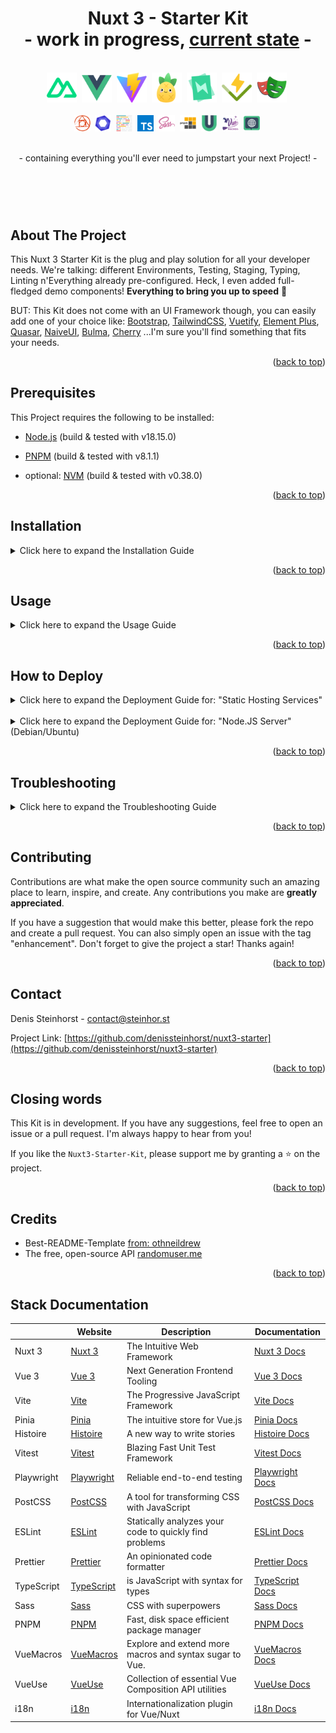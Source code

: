 <a name="readme-top"></a>

<h1 align="center">Nuxt 3 - Starter Kit <br/>- work in progress, <a href="https://github.com/denissteinhorst/nuxt3-starter-kit/blob/main/TODO.md">current state</a> -</h1>

<div align="center">
  <br>
  <a>
    <img src="docs/logos/nuxt.png" alt="nuxt Logo" height="48">&nbsp;
    <img src="docs/logos/vue.png" alt="vue Logo" height="48">&nbsp;
    <img src="docs/logos/vite.png" alt="vite Logo" height="48">&nbsp;
    <img src="docs/logos/pinia.png" alt="vite Logo" height="48">&nbsp;
    <img src="docs/logos/histoire.png" alt="histoire Logo" height="48">&nbsp;
    <img src="docs/logos/vitest.png" alt="vitest Logo" height="48">&nbsp;
    <img src="docs/logos/playwrite.png" alt="playwrite Logo" height="48">&nbsp;
  <br>  <br>
   <img src="docs/logos/postcss.png" alt="postcss Logo" height="26">&nbsp;
    <img src="docs/logos/eslint.png" alt="eslint Logo" height="26">&nbsp;
    <img src="docs/logos/prettier.png" alt="prettier Logo" height="26">&nbsp;
    <img src="docs/logos/typescript.png" alt="typescript Logo" height="26">&nbsp;
    <img src="docs/logos/sass.png" alt="sass Logo" height="26">&nbsp;
    <img src="docs/logos/pnpm.png" alt="pnpm Logo" height="26">&nbsp;
    <img src="docs/logos/vueuse.png" alt="vueuse Logo" height="26">&nbsp;
    <img src="docs/logos/vuemacros.png" alt="vuemacros Logo" height="26">&nbsp;
    <img src="docs/logos/i18n.png" alt="i18n Logo" height="26">&nbsp;
  </a>
  <br>
  <br>
  <p>- containing everything you'll ever need to jumpstart your next Project! -</p>
  <h1 align="center">&nbsp;</h1>
</div>

## About The Project

This Nuxt 3 Starter Kit is the plug and play solution for all your developer needs. We're talking: different Environments, Testing, Staging, Typing, Linting n'Everything already pre-configured. Heck, I even added full-fledged demo components! **Everything to bring you up to speed** 🚀

BUT: This Kit does not come with an UI Framework though, you can easily add one of your choice like:
[Bootstrap](https://getbootstrap.com/), [TailwindCSS](https://tailwindcss.com/), [Vuetify](https://vuetifyjs.com/en/), [Element Plus](https://element-plus.org/), [Quasar](https://quasar.dev/), [NaiveUI](https://www.naiveui.com/), [Bulma](https://bulma.io/), [Cherry](https://cherry.design) ...I'm sure you'll find something that fits your needs.

<p align="right">(<a href="#readme-top">back to top</a>)</p>

## Prerequisites

This Project requires the following to be installed:

- [Node.js](https://nodejs.org/en/) (build & tested with v18.15.0)
- [PNPM](https://pnpm.io/) (build & tested with v8.1.1)
- optional: [NVM](https://github.com/nvm-sh/nvm) (build & tested with v0.38.0)

  <p align="right">(<a href="#readme-top">back to top</a>)</p>

## Installation

<details>
<summary>Click here to expand the Installation Guide</summary>
<br>
<ul>
<li>
  <b>1) Install or Check correct node version </b>

```bash
nvm install --lts=Hydrogen 18.15.0
```

```bash
nvm -v && node -v && npm -v
```

</li>
  <br>
<li>
  <b>2) Clone the Repository</b>

```bash
git clone https://github.com/denissteinhorst/nuxt3-starter-kit.git
```

</li>
  <br>
<li>
  <b>3) Switch into project Directory and install Dependencies</b>

```bash
cd nuxt3-starter-kit
pnpm install --shamefully-hoist
pnpm post install
```

</li>
</ul>
</details>
<p align="right">(<a href="#readme-top">back to top</a>)</p>

## Usage

<details>
<summary>Click here to expand the Usage Guide</summary>

<ul>
<br>
<li>
  <b>1) Since the ".env.*"-Files aren't part of the Repo, you need to create them </b>
 <br> <br>

_(assuming you are already in the project directory)_
<br><br>

for Mac/Linux Terminal:

```bash
for target in .env.development .env.staging .env.production; do cp .env $target; done
```

for Windows Powershell:

```PowerShell
foreach ($target in ".env.development", ".env.staging", ".env.production") {Copy-Item .env $target}
```

</li>
<br>
<li>
  <b>2) Change the Environment Variables for every Environment as needed</b>
  <br> <br>

| Variable    | Description            | Default             |
| ----------- | ---------------------- | ------------------- |
| `APP_ENV`   | Environment of the App | development         |
| `APP_DEBUG` | Debug Mode of the App  | true                |
| `APP_NAME`  | Name of the App        | Nuxt 3 Starter Kit  |
| `APP_HOST`  | URL of the App         | http://localhost/   |
| `APP_PORT`  | Port of the App        | 3000                |
| `NUXT_APP_BASE_URL` | Base URL of the App | /   |

</li>
<br>
<br>
<li>
  <b>3) Change the `.browserslistrc` Variables for target Audience if needed (currently using defaults)</b>
  <br> <br>
  
  See full list of options here: [Browserslist](https://github.com/browserslist/browserslist#full-list)
</li>
<br>
<li>
  <b>4) start with your desired run-mode</b>
<br> <br>

**Development:**
<br>
These are the commands you'll use during development.

| Command | Description | Port / Location |
| ------------------------- | -------------------------------------------------------------------- | ------------------ |
| `pnpm dev` | Starts the Nuxt-Development server with HMR (uses: .env.development) | :3000 |
| `pnpm lint` | Runs the ESLint-Runner for JS, TS-Files AND Prettier | - |
| `pnpm histoire` | Starts the Histoire-Store UI | :6006 |
| `pnpm test-ui` | Starts the Vitest-Test-Runner (Unit-Tests) | :51204/**vitest**/ |
| `pnpm test-e2e` | Starts the Playwrite-Test-Runner (e2e-Tests) | tbd |
| `pnpm cleanup` | removes common generated Nuxt files and caches, including: ".nuxt, .output, node_modules/.vite, node_modules/.cache" | - |

<br>

**Preview:**
<br>
The preview command starts a server to preview your Nuxt application after running the build command.

| Command | Description | Port / Location |
| ------------------------- | -------------------------------------------------------------------- | ------------------ |
| `pnpm preview:staging` | Starts the app in local preview (uses: .env.staging) | .output |
| `pnpm preview:production` | Starts the app in local preview (uses: .env.production) | .output |

<br>

**Build:**
<br>
The build command creates a .output directory with all your application, server and dependencies ready for %stage%.

| Command | Description | Port / Location |
| ------------------------- | -------------------------------------------------------------------- | ------------------ |
| `pnpm build:staging` | Builds the app for staging (uses: .env.staging) | .output |
| `pnpm build:production` | Builds the app for production (uses: .env.production) | .output |

<br>

**Generate (static):**
<br>
The generate command pre-renders every route of your application and stores the result in plain HTML files that you can deploy on any static hosting services. The command triggers the nuxi build command with the prerender argument set to true

| Command | Description | Port / Location |
| ------------------------- | -------------------------------------------------------------------- | ------------------ |
| `pnpm generate:staging` | Builds a static app for staging (uses: .env.staging) | .output |
| `pnpm generate:production` |  Builds a static app for production (uses: .env.production) | .output |
<br>

**Misc:**
<br>
These are some additional commands you might find useful.

| Command | Description | Port / Location |
| ------------------------- | -------------------------------------------------------------------- | ------------------ |
| `pnpm lintfix` | Runs the ESLint-Runner with auto-fixing | - |
| `pnpm lint:js` | Runs the ESLint-Runner for JS, TS-Files | - |
| `pnpm lint:prettier` | Runs the ESLint-Runner for Prettier | - |
| `pnpm coverage` | Generates Vitest Coverage report | .coverage |
| `pnpm postinstall` | Runs all postinstall scripts | - |

...nuxt provides even more commands, like `info` or `analyze` you can find them in the <a href="https://nuxt.com/docs/api/commands/add">Nuxt CLI Docs</a>
</li>
<br>
</ul>
</details>
<p align="right">(<a href="#readme-top">back to top</a>)</p>

## How to Deploy

<details>
<summary>Click here to expand the Deployment Guide for: "Static Hosting Services"</summary>
<br>
<ul>
<li>
  <b>Deploy your Project to a: "Static Hosting Services"</b>

```bash
 pnpm build:production (or :staging)
```
You need to upload the .output folder to your hosting service and enjoy! (Beware that you need to set the correct base-url in your .env.production file as well as that writing to the filesystem is not possible on static hosting services without additional configuration.)


</li>
</ul>
</details>
<br>
<details>
<summary>Click here to expand the Deployment Guide for: "Node.JS Server" (Debian/Ubuntu)</summary>
<br>
<ul>
<li>
  <b>Deploy your Project to a: "Node.JS Server" (I used Debian 11)</b>
  
  <br>

1) Prerequisites
```bash
# connect to your server via ssh

ssh user@host

# update your system

sudo apt update && apt upgrade
```
[SOURCE: debian.org/doc/manuals/debian-faq](https://www.debian.org/doc/manuals/debian-faq/uptodate.de.html)

<br>

2) Install node.js
```bash
# install base nodejs

sudo apt install nodejs npm -y

# check if node is installed

node -v && npm -v
```
[SOURCE: phoenixnap.com/kb/debian-install-nodejs](https://phoenixnap.com/kb/debian-install-nodejs)

<br/>

3) Install NVM (Node Version Manager) and switch to the desired Node Version
```bash
# install nvm dependencies

sudo apt install curl gnupg2 -y

# install nvm

curl https://raw.githubusercontent.com/creationix/nvm/master/install.sh | bash

# add nvm to bashrc

source ~/.bashrc

# check if nvm is installed

nvm --version

# switch to --lts 18.15.0

nvm install --lts=Hydrogen 18.15.0

# check if node is installed

node -v && npm -v
```
[SOURCE: howtoforge.com/how-to-install-and-use-nvm-on-debian-11](https://www.howtoforge.com/how-to-install-and-use-nvm-on-debian-11/)

<br/>

4) Install PNPM
```bash
# install pnpm with node

node install -g pnpm

# check if pnpm is installed

pnpm --version
```
[SOURCE: pnpm.io/installation](https://pnpm.io/installation)

<br/>

5) install PM2
```bash
# install pm2

curl -sL https://raw.githubusercontent.com/Unitech/pm2/master/packager/setup.deb.sh | sudo -E bash -

# update to latest version

npm install pm2 -g && pm2 update

# enable autocompletion

pm2 completion install

# check if pm2 is installed

pm2 --version
```
[SOURCE: pm2.io/docs](https://pm2.io/docs/runtime/guide/installation/)

<br/>

6) Copy your Project to your Server

```bash
# if you want to use git (you have to build on your server!)

git clone https://github.com/denissteinhorst/nuxt3-starter-kit.git

cd nuxt3-starter-kit

pnpm install --shamefully-hoist

pnpm post install

pnpm build:production (or :staging)

# If you dont want to have the source code on your server 
# you can also just upload the .output folder

# on your local device

pnpm build:production (or :staging)
zip -r .output.zip .output

# connect to your server and create a new folder for your project

mkdir ~/nuxt3-starter-kit

# upload .output.zip to your server (e.g. via sftp)
# once uploaded, unzip the file with:

unzip .output.zip

# your directory should now look like this:

# /home/user/nuxt3-starter-kit/
#                             ├── .output
#                             └── .output.zip

# yes? nice! now remove the zip file

rm .output.zip

```

<br/>

7) Place launch script and pm2 config

```bash
# Assuming you're still in: /home/user/nuxt3-starter-kit/
# move pm2 config and launch script to your project folder

mv .output/public/pm2/* ~/nuxt3-starter-kit && rm -rf .output/public/pm2/

# your directory should now look like this:

# /home/user/nuxt3-starter-kit/
#                             ├── .output
#                             ├── ecosystem.config.js
#                             └── runapp.js

```

<br/>

8) Launch your App

```bash
# first: test if everything with node works as expected!

node runapp.js

# if you're now able to see your app in your browser:3000, you're good to go!
# finally: launch your app with pm2 and immediately start look at the logs

pm2 start ecosystem.config.js && pm2 monit

# if you read: nuxtapp > Listening http://[::]:3000 (after a few seconds)
# gratulation, your app is successfully running inside pm2!

# IF NOT: Check the troubleshooting section below for some common issues

# btw: Here are some useful pm2 commands:

pm2 list # list all running apps
pm2 start nuxtapp # start your app
pm2 stop nuxtapp # stop your app
pm2 delete nuxtapp # delete your app
pm2 show nuxtapp # show details about your app
pm2 monit # monitor your app (see runtime logs and more)
```

## AWESOME YOU MADE IT! 🎉

</li>
</ul>
</details>
<p align="right">(<a href="#readme-top">back to top</a>)</p>

## Troubleshooting

<details>
<summary>Click here to expand the Troubleshooting Guide</summary>
<br>
<ul>
<br/>

### The App started fine via Node but I can't see my app in the browser
Check if your firewall is blocking the port you're using. If you're using ufw like i do, you can check if it's open with: 

```bash
sudo ufw status

# may you need to open the port with:

sudo ufw allow 3000/tcp
sudo ufw reload
```

### You started your app inside pm2 but you get an error at module import
Your PM2 runs probably a wrong node version, check if you're using the correct one with:
```bash
# expecting: 
# node.js version │ 18.15.0

pm2 show nuxtapp
```
</ul>
</details>
<p align="right">(<a href="#readme-top">back to top</a>)</p>

## Contributing

Contributions are what make the open source community such an amazing place to learn, inspire, and create. Any contributions you make are **greatly appreciated**.

If you have a suggestion that would make this better, please fork the repo and create a pull request. You can also simply open an issue with the tag "enhancement".
Don't forget to give the project a star! Thanks again!

  <p align="right">(<a href="#readme-top">back to top</a>)</p>

## Contact

Denis Steinhorst - contact@steinhor.st

Project Link: [https://github.com/denissteinhorst/nuxt3-starter](https://github.com/denissteinhorst/nuxt3-starter)

<p align="right">(<a href="#readme-top">back to top</a>)</p>

## Closing words

This Kit is in development. If you have any suggestions, feel free to open an issue or a pull request. I'm always happy to hear from you!

If you like the `Nuxt3-Starter-Kit`, please support me by granting a ⭐️ on the project.

  <p align="right">(<a href="#readme-top">back to top</a>)</p>

## Credits
  - Best-README-Template [from: othneildrew](https://github.com/othneildrew/Best-README-Template)
  - The free, open-source API [randomuser.me](https://randomuser.me)
  
  <p align="right">(<a href="#readme-top">back to top</a>)</p>

## Stack Documentation

|            | Website                                       | Description                                             | Documentation                                                         |
| ---------- | --------------------------------------------- | ------------------------------------------------------- | --------------------------------------------------------------------- |
| Nuxt 3     | [Nuxt 3](https://nuxt.com)                    | The Intuitive Web Framework                             | [Nuxt 3 Docs](https://nuxt.com/docs)                                  |
| Vue 3      | [Vue 3](https://vuejs.org)                    | Next Generation Frontend Tooling                        | [Vue 3 Docs](https://v3.vuejs.org/)                                   |
| Vite       | [Vite](https://vitejs.dev/)                   | The Progressive JavaScript Framework                    | [Vite Docs](https://vitejs.dev/guide/)                                |
| Pinia      | [Pinia](https://pinia.esm.dev/)               | The intuitive store for Vue.js                          | [Pinia Docs](https://pinia.esm.dev/)                                  |
| Histoire   | [Histoire](https://histoire.dev/)             | A new way to write stories                              | [Histoire Docs](https://histoire.dev/guide/vue3/getting-started.html) |
| Vitest     | [Vitest](https://vitest.dev/)                 | Blazing Fast Unit Test Framework                        | [Vitest Docs](https://vitest.dev/guide/)                              |
| Playwright | [Playwright](https://playwright.dev/)         | Reliable end-to-end testing                             | [Playwright Docs](https://playwright.dev/docs/intro)                  |
| PostCSS    | [PostCSS](https://postcss.org/)               | A tool for transforming CSS with JavaScript             | [PostCSS Docs](https://postcss.org/docs/)                             |
| ESLint     | [ESLint](https://eslint.org/)                 | Statically analyzes your code to quickly find problems  | [ESLint Docs](https://eslint.org/docs/user-guide/getting-started)     |
| Prettier   | [Prettier](https://prettier.io/)              | An opinionated code formatter                           | [Prettier Docs](https://prettier.io/docs/en/index.html)               |
| TypeScript | [TypeScript](https://www.typescriptlang.org/) | is JavaScript with syntax for types                     | [TypeScript Docs](https://www.typescriptlang.org/docs/)               |
| Sass       | [Sass](https://sass-lang.com/)                | CSS with superpowers                                    | [Sass Docs](https://sass-lang.com/documentation)                      |
| PNPM       | [PNPM](https://pnpm.io/)                      | Fast, disk space efficient package manager              | [PNPM Docs](https://pnpm.io/)                                         |
| VueMacros  | [VueMacros](https://vue-macros.sxzz.moe)      | Explore and extend more macros and syntax sugar to Vue. | [VueMacros Docs](https://vue-macros.sxzz.moe/guide/)                  |
| VueUse     | [VueUse](https://vueuse.org/)                 | Collection of essential Vue Composition API utilities   | [VueUse Docs](https://vueuse.org/guide/)                              |
| i18n       | [i18n](https://v8.i18n.nuxtjs.org)            | Internationalization plugin for Vue/Nuxt                | [i18n Docs](https://i18n.nuxtjs.org)                                  |
